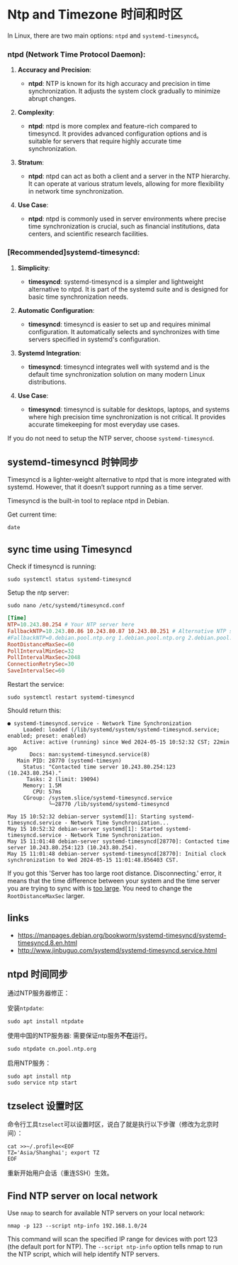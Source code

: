 # Ntp and Timezone 时间和时区

In Linux, there are two main options: `ntpd` and `systemd-timesyncd`。

### ntpd (Network Time Protocol Daemon):

1. **Accuracy and Precision**:
   - **ntpd**: NTP is known for its high accuracy and precision in time synchronization. It adjusts the system clock gradually to minimize abrupt changes.
  
2. **Complexity**:
   - **ntpd**: ntpd is more complex and feature-rich compared to timesyncd. It provides advanced configuration options and is suitable for servers that require highly accurate time synchronization.

3. **Stratum**:
   - **ntpd**: ntpd can act as both a client and a server in the NTP hierarchy. It can operate at various stratum levels, allowing for more flexibility in network time synchronization.

4. **Use Case**:
   - **ntpd**: ntpd is commonly used in server environments where precise time synchronization is crucial, such as financial institutions, data centers, and scientific research facilities.

### [Recommended]systemd-timesyncd:

1. **Simplicity**:
   - **timesyncd**: systemd-timesyncd is a simpler and lightweight alternative to ntpd. It is part of the systemd suite and is designed for basic time synchronization needs.

2. **Automatic Configuration**:
   - **timesyncd**: timesyncd is easier to set up and requires minimal configuration. It automatically selects and synchronizes with time servers specified in systemd's configuration.

3. **Systemd Integration**:
   - **timesyncd**: timesyncd integrates well with systemd and is the default time synchronization solution on many modern Linux distributions.

4. **Use Case**:
   - **timesyncd**: timesyncd is suitable for desktops, laptops, and systems where high precision time synchronization is not critical. It provides accurate timekeeping for most everyday use cases.


If you do not need to setup the NTP server, choose `systemd-timesyncd`.

## systemd-timesyncd 时钟同步

Timesyncd is a lighter-weight alternative to ntpd that is more integrated with systemd. However, that it doesn’t support running as a time server.

Timesyncd is the built-in tool to replace ntpd in Debian.

Get current time:

```shell
date
```

## sync time using Timesyncd

Check if timesyncd is running:

```shell
sudo systemctl status systemd-timesyncd
```

Setup the ntp server:

```shell
sudo nano /etc/systemd/timesyncd.conf
```

```conf
[Time]
NTP=10.243.80.254 # Your NTP server here
FallbackNTP=10.243.80.86 10.243.80.87 10.243.80.251 # Alternative NTP server
#FallbackNTP=0.debian.pool.ntp.org 1.debian.pool.ntp.org 2.debian.pool.ntp.org 3.debian.pool.ntp.org
RootDistanceMaxSec=60
PollIntervalMinSec=32
PollIntervalMaxSec=2048
ConnectionRetrySec=30
SaveIntervalSec=60
```

Restart the service:

```shell
sudo systemctl restart systemd-timesyncd
```

Should return this:

```shell
● systemd-timesyncd.service - Network Time Synchronization
     Loaded: loaded (/lib/systemd/system/systemd-timesyncd.service; enabled; preset: enabled)
     Active: active (running) since Wed 2024-05-15 10:52:32 CST; 22min ago
       Docs: man:systemd-timesyncd.service(8)
   Main PID: 28770 (systemd-timesyn)
     Status: "Contacted time server 10.243.80.254:123 (10.243.80.254)."
      Tasks: 2 (limit: 19094)
     Memory: 1.5M
        CPU: 57ms
     CGroup: /system.slice/systemd-timesyncd.service
             └─28770 /lib/systemd/systemd-timesyncd

May 15 10:52:32 debian-server systemd[1]: Starting systemd-timesyncd.service - Network Time Synchronization...
May 15 10:52:32 debian-server systemd[1]: Started systemd-timesyncd.service - Network Time Synchronization.
May 15 11:01:48 debian-server systemd-timesyncd[28770]: Contacted time server 10.243.80.254:123 (10.243.80.254).
May 15 11:01:48 debian-server systemd-timesyncd[28770]: Initial clock synchronization to Wed 2024-05-15 11:01:48.856403 CST.

```

If you got this 'Server has too large root distance. Disconnecting.' error, it means that the time difference between your system and the time server you are trying to sync with is [too large][1]. You need to change the `RootDistanceMaxSec` larger.

[1]: https://unix.stackexchange.com/questions/655488/synchronizing-ntp-machines-with-a-high-root-time-server


## links

- https://manpages.debian.org/bookworm/systemd-timesyncd/systemd-timesyncd.8.en.html
- http://www.jinbuguo.com/systemd/systemd-timesyncd.service.html


## ntpd 时间同步

通过NTP服务器修正：

安装`ntpdate`:
```
sudo apt install ntpdate
```
使用中国的NTP服务器:
需要保证ntp服务**不在**运行。
```
sudo ntpdate cn.pool.ntp.org
```

启用NTP服务：
```
sudo apt install ntp
sudo service ntp start
```

## tzselect 设置时区

命令行工具`tzselect`可以设置时区，说白了就是执行以下步骤（修改为北京时间）：

```
cat >>~/.profile<<EOF
TZ='Asia/Shanghai'; export TZ
EOF
```
重新开始用户会话（重连SSH）生效。

## Find NTP server on local network

Use `nmap` to search for available NTP servers on your local network:

```shell
nmap -p 123 --script ntp-info 192.168.1.0/24
```

This command will scan the specified IP range for devices with port 123 (the default port for NTP). The `--script ntp-info` option tells nmap to run the NTP script, which will help identify NTP servers.